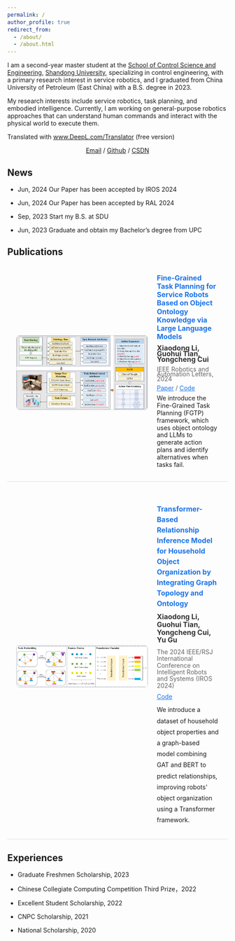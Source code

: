 ```yaml
---
permalink: /
author_profile: true
redirect_from: 
  - /about/
  - /about.html
---
```


I am a second-year master student at the [School of Control Science and Engineering](https://control.sdu.edu.cn/), [Shandong University](https://www.sdu.edu.cn/?lailu=www.0dh.cn), specializing in control engineering, with a primary research interest in service robotics, and I graduated from China University of Petroleum (East China) with a B.S. degree in 2023.

My research interests include service robotics, task planning, and embodied intelligence. Currently, I am working on general-purpose robotics approaches that can understand human commands and interact with the physical world to execute them.

Translated with www.DeepL.com/Translator (free version)

<div style="text-align: center;">
  <a href="mailto:lixd@mail.sdu.edu.cn">Email</a> / 
  <a href="https://github.com/Li-XD-Pro">Github</a> / 
  <a href="https://blog.csdn.net/python_plus?spm=1000.2115.3001.5343">CSDN</a>
</div>

News
------
* Jun, 2024                  Our Paper has been accepted by IROS 2024

* Jun, 2024                  Our Paper has been accepted by RAL 2024

* Sep, 2023                  Start my B.S. at SDU

* Jun, 2023                  Graduate and obtain my Bachelor’s degree from UPC


Publications
------
<div style="display: flex; align-items: center; justify-content: space-between; margin-bottom: 30px; padding: 20px; border-bottom: 1px solid #ddd;">
  <div style="flex-shrink: 0; margin-right: 20px;">
    <img src="images/RAL-Flowdiagram.png" alt="Flow Diagram" style="max-width: 300px; border: 1px solid #ddd; border-radius: 8px;">
  </div>
  <div style="flex: 1;">
    <h2 style="margin: 0 0 10px 0; font-size: 16px; line-height: 1.2; color: #1a73e8;">Fine-Grained Task Planning for Service Robots Based on Object Ontology Knowledge via Large Language Models</h2>
    <p style="margin: 0 0 10px 0; font-size: 16px; line-height: 0.8; font-weight: bold; color: #333;">Xiaodong Li, Guohui Tian, Yongcheng Cui</p>
    <p style="margin: 0 0 10px 0; font-size: 14px; line-height: 0.8; color: #666;">IEEE Robotics and Automation Letters, 2024</p>
    <p style="margin: 0 0 10px 0; font-size: 14px; line-height: 0.8; color: #666;">  <a href="https://ieeexplore.ieee.org/document/10553231" style="color: #1a73e8;">Paper</a> / <a href="https://github.com/Li-XD-Pro/FGTP" style="color: #1a73e8;">Code</a></p>
    <p style="margin: 0 0 10px 0; font-size: 14px; line-height: 1.2;">We introduce the Fine-Grained Task Planning (FGTP) framework, which uses object ontology and LLMs to generate action plans and identify alternatives when tasks fail.</p>
  </div>
</div>

<div style="display: flex; align-items: center; justify-content: space-between; margin-bottom: 30px; padding: 20px; border-bottom: 1px solid #ddd;">
  <div style="flex-shrink: 0; margin-right: 20px;">
    <img src="images/IROS-Structure.png" alt="Flow Diagram" style="max-width: 300px; border: 1px solid #ddd; border-radius: 8px;">
  </div>
  <div style="flex: 1;">
    <h2 style="margin: 0 0 10px 0; font-size: 16px; line-height: 1.5; color: #1a73e8;">Transformer-Based Relationship Inference Model for Household Object Organization by Integrating Graph Topology and Ontology</h2>
    <p style="margin: 0 0 10px 0; font-size: 16px; line-height: 1.1; font-weight: bold; color: #333;">Xiaodong Li, Guohui Tian, Yongcheng Cui, Yu Gu</p>
    <p style="margin: 0 0 10px 0; font-size: 14px; line-height: 1.1; color: #666;">The 2024 IEEE/RSJ International Conference on Intelligent Robots and Systems (IROS 2024)</p>
    <p style="margin: 0 0 10px 0; font-size: 14px; line-height: 1.1; color: #666;"> <a href="https://github.com/Li-XD-Pro/Household-Object-Organization" style="color: #1a73e8;">Code</a></p>
    <p style="margin: 0 0 10px 0; font-size: 14px; line-height: 1.8;">We introduce a dataset of household object properties and a graph-based model combining GAT and BERT to predict relationships, improving robots' object organization using a Transformer framework.</p>
  </div>
</div>


Experiences
------
* Graduate Freshmen Scholarship, 2023

* Chinese Collegiate Computing Competition Third Prize，2022

* Excellent Student Scholarship, 2022

* CNPC Scholarship, 2021

* National Scholarship, 2020




